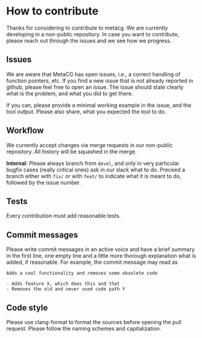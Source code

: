 # How to contribute

Thanks for considering to contribute to metacg.
We are currently developing in a non-public repository.
In case you want to contribute, please reach out through the issues and we see how we progress.

## Issues

We are aware that MetaCG has open issues, i.e., a correct handling of function pointers, etc.
If you find a new issue that is not already reported in github, please feel free to open an issue.
The issue should state clearly what is the problem, and what you did to get there.

If you can, please provide a minimal working example in the issue, and the tool output.
Please also share, what you expected the tool to do.

## Workflow

We currently accept changes via merge requests in our non-public repository.
All history will be squashed in the merge.

**Internal**: Please always branch from `devel`, and only in very particular bugfix cases (really critical ones) ask in our slack what to do.
Preceed a branch either with `fix/` or with `feat/` to indicate what it is meant to do, followed by the issue number.

## Tests

Every contribution must add reasonable tests.

## Commit messages

Please write commit messages in an active voice and have a brief summary in the first line, one empty line and a little more thorough explanation what is added, if reasonable.
For example, the commit message may read as

~~~{.txt}
Adds a cool functionality and removes some obsolete code

- Adds feature X, which does this and that
- Removes the old and never used code path Y
~~~

## Code style

Please use clang-format to format the sources before opening the pull request.
Please follow the naming schemes and capitalization.

